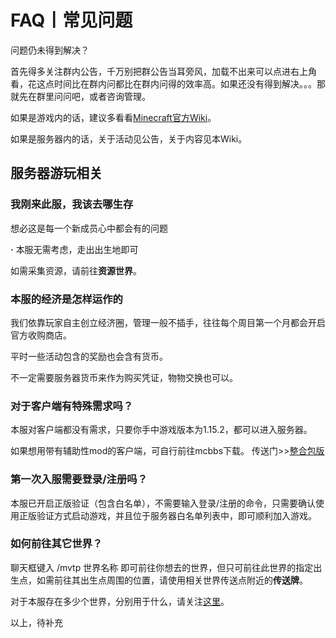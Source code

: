 # FAQ丨常见问题

问题仍未得到解决？

首先得多关注群内公告，千万别把群公告当耳旁风，加载不出来可以点进右上角看，花这点时间比在群内问都比在群内问得的效率高。如果还没有得到解决。。。那就先在群里问问吧，或者咨询管理。

如果是游戏内的话，建议多看看[Minecraft官方Wiki](https://minecraft-zh.gamepedia.com/Minecraft_Wiki)。

如果是服务器内的话，关于活动见公告，关于内容见本Wiki。

## 服务器游玩相关

### 我刚来此服，我该去哪生存

想必这是每一个新成员心中都会有的问题

**·** 本服无需考虑，走出出生地即可

如需采集资源，请前往**资源世界**。

### 本服的经济是怎样运作的

我们依靠玩家自主创立经济圈，管理一般不插手，往往每个周目第一个月都会开启官方收购商店。

平时一些活动包含的奖励也会含有货币。

不一定需要服务器货币来作为购买凭证，物物交换也可以。

### 对于客户端有特殊需求吗？

本服对客户端都没有需求，只要你手中游戏版本为1.15.2，都可以进入服务器。

如果想用带有辅助性mod的客户端，可自行前往mcbbs下载。 传送门>>[整合包版](https://www.mcbbs.net/forum.php?mod=forumdisplay&fid=170&filter=sortid&sortid=2)

### 第一次入服需要登录/注册吗？

本服已开启正版验证（包含白名单），不需要输入登录/注册的命令，只需要确认使用正版验证方式启动游戏，并且位于服务器白名单列表中，即可顺利加入游戏。

### 如何前往其它世界？

聊天框键入 /mvtp 世界名称 即可前往你想去的世界，但只可前往此世界的指定出生点，如需前往其出生点周围的位置，请使用相关世界传送点附近的**传送牌**。

对于本服存在多少个世界，分别用于什么，请关注[这里](server/world.md)。

以上，待补充
